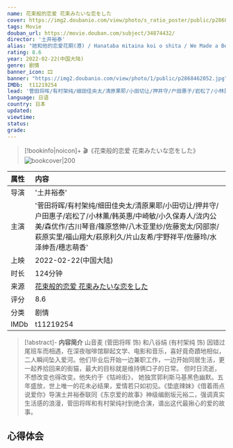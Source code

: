 ```yaml
---
name: 花束般的恋爱 花束みたいな恋をした
cover: https://img2.doubanio.com/view/photo/s_ratio_poster/public/p2868462052.jpg
tags: Movie
douban_url: https://movie.douban.com/subject/34874432/
director: '土井裕泰'
alias: "她和他的恋爱花期(港) / Hanataba mitaina koi o shita / We Made a Beautiful Bouquet / I Fell in Love Like A Flower Bouquet / 爱如花束 恋恋不忘"
rating: 8.6
year: 2022-02-22(中国大陆)
genre: 剧情
banner_icon: 🎞
banner: "https://img2.doubanio.com/view/photo/1/public/p2868462052.jpg"
IMDb:  t11219254
lead: '菅田将晖/有村架纯/细田佳央太/清原果耶/小田切让/押井守/户田惠子/岩松了/小林薰/韩英惠/中崎敏/小久保寿人/泷内公美/森优作/古川琴音/篠原悠伸/八木亚里纱/佐藤宽太/冈部崇/萩原实里/福山翔大/萩原利久/片山友希/宇野祥平/佐藤玲/水泽绅吾/穗志萌香' 
language: 日语 
country: 日本 
updated: 
viewtime:
status: 
grade: 
---
```

> [!bookinfo|noicon]+ 🎬《花束般的恋爱 花束みたいな恋をした》
> ![bookcover|200](https://img2.doubanio.com/view/photo/s_ratio_poster/public/p2868462052.jpg)
>
| 属性 | 内容                                       |
|:---- |:------------------------------------------ |
| 导演 | '土井裕泰'                         |
| 主演 | '菅田将晖/有村架纯/细田佳央太/清原果耶/小田切让/押井守/户田惠子/岩松了/小林薰/韩英惠/中崎敏/小久保寿人/泷内公美/森优作/古川琴音/篠原悠伸/八木亚里纱/佐藤宽太/冈部崇/萩原实里/福山翔大/萩原利久/片山友希/宇野祥平/佐藤玲/水泽绅吾/穗志萌香'                             |
| 上映 | 2022-02-22(中国大陆)                             |
| 时长 | 124分钟                   |
| 来源 | [花束般的恋爱 花束みたいな恋をした](https://movie.douban.com/subject/34874432/) |
| 评分 | 8.6                           |
| 分类 | 剧情                            |
| IMDb | t11219254                             | 

> [!abstract]- **内容简介**
>  山音麦 (菅田将晖 饰) 和八谷绢 (有村架纯 饰) 因错过尾班车而相遇，在深夜咖啡馆聊起文学、电影和音乐，喜好竟奇蹟地相似，二人瞬间坠入爱河。他们毕业后开始一边兼职工作，一边开始同居生活，更一起养拾回来的街猫，最大的目标就是维持俩口子的日常。 但时日流逝，不想改变也得改变。他失约于《牯岭街》， 她独赏郭利斯马基黑色幽默。五年盛放，世上唯一的花未必结果，爱情若只如初见。《垫底辣妹》《借着雨点说爱你》导演土井裕泰联同《东京爱的故事》神级编剧坂元裕二，强调真实生活感的浪漫，菅田将晖和有村架纯衬到绝合演，谱出这代最揪心的爱的故事。
>  
## 心得体会
